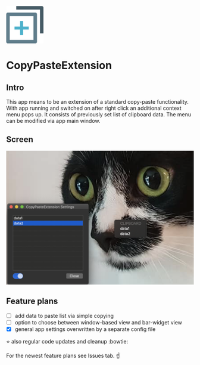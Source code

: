 <img src="/images/cpe-logo.png" width="100" height="100">

# CopyPasteExtension

## Intro
This app means to be an extension of a standard copy-paste functionality. With app running and switched on after right click an additional context menu pops up. It consists of previously set list of clipboard data. The menu can be modified via app main window.

## Screen
![App window](/images/cpe-window.png)

## Feature plans
- [ ] add data to paste list via simple copying
- [ ] option to choose between window-based view and bar-widget view
- [x] general app settings overwritten by a separate config file

:star: also regular code updates and cleanup :bowtie:

For the newest feature plans see Issues tab. :point_up:
